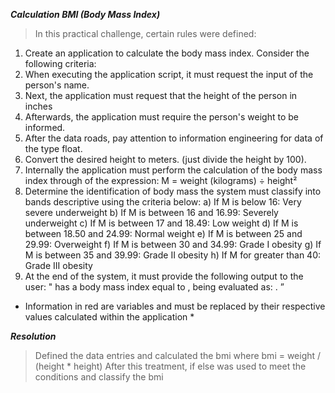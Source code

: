 *__Calculation BMI (Body Mass Index)__*
>In this practical challenge, certain rules were defined:

1) Create an application to calculate the body mass index.
Consider the following criteria:
1) When executing the application script, it must request the input of the person's name.
2) Next, the application must request that the height of the person in
inches
3) Afterwards, the application must require the person's weight to be informed.
4) After the data roads, pay attention to information engineering for data of the type
float.
5) Convert the desired height to meters. (just divide the height by
100).
6) Internally the application must perform the calculation of the body mass index through
of the expression: M = weight (kilograms) ÷ height²
7) Determine the identification of body mass the system must classify into bands
descriptive using the criteria below:
a) If M is below 16: Very severe underweight
b) If M is between 16 and 16.99: Severely underweight
c) If M is between 17 and 18.49: Low weight
d) If M is between 18.50 and 24.99: Normal weight
e) If M is between 25 and 29.99: Overweight
f) If M is between 30 and 34.99: Grade I obesity
g) If M is between 35 and 39.99: Grade II obesity
h) If M for greater than 40: Grade III obesity
8) At the end of the system, it must provide the following output to the user:
"<Name> has a body mass index equal to <m>, being evaluated as:
<classification>. ”
* Information in red are variables ​​and must be replaced by their respective
values ​​calculated within the application *


*__Resolution__*
> Defined the data entries and calculated the bmi where bmi = weight / (height * height)
> After this treatment, if else was used to meet the conditions and classify the bmi
